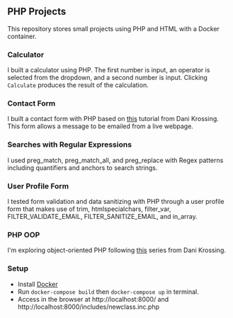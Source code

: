 ## PHP Projects
This repository stores small projects using PHP and HTML with a Docker container. 

### Calculator
I built a calculator using PHP. The first number is input, an operator is selected from the dropdown, and a second number is input. Clicking `Calculate` produces the result of the calculation.

### Contact Form
I built a contact form with PHP based on [this](https://www.youtube.com/watch?v=4q0gYjAVonI&t=14s) tutorial from Dani Krossing. This form allows a message to be emailed from a live webpage. 

### Searches with Regular Expressions
I used preg_match, preg_match_all, and preg_replace with Regex patterns including quantifiers and anchors to search strings. 

### User Profile Form
I tested form validation and data sanitizing with PHP through a user profile form that makes use of trim, htmlspecialchars, filter_var, FILTER_VALIDATE_EMAIL, FILTER_SANITIZE_EMAIL, and in_array.


### PHP OOP 
I'm exploring object-oriented PHP following [this](https://www.youtube.com/playlist?list=PL0eyrZgxdwhypQiZnYXM7z7-OTkcMgGPh) series from Dani Krossing. 

### Setup

- Install [Docker](https://docs.docker.com/desktop/install/mac-install/) 
- Run `docker-compose build` then `docker-compose up` in terminal. 
- Access in the browser at http://localhost:8000/ and http://localhost:8000/includes/newclass.inc.php



